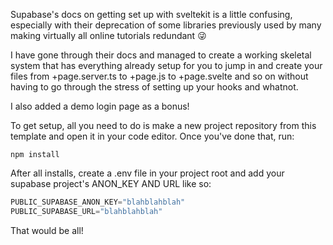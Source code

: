 Supabase's docs on getting set up with sveltekit is a little confusing, especially with their deprecation of some libraries previously used by many making virtually all online tutorials redundant 😜

I have gone through their docs and managed to create a working skeletal system that has everything already setup for you to jump in and create your files from +page.server.ts to +page.js to +page.svelte and so on without having to go through the stress of setting up your hooks and whatnot.

I also added a demo login page as a bonus!

To get setup, all you need to do is make a new project repository from this template and open it in your code editor. Once you've done that, run:
```shell
npm install
```
After all installs, create a .env file in your project root and add your supabase project's ANON_KEY AND URL like so:
```ts
PUBLIC_SUPABASE_ANON_KEY="blahblahblah"
PUBLIC_SUPABASE_URL="blahblahblah"
```
That would be all!
